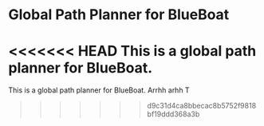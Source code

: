 # Global Path Planner for BlueBoat
<<<<<<< HEAD
This is a global path planner for BlueBoat. 
=======
This is a global path planner for BlueBoat.
Arrhh arhh T
>>>>>>> d9c31d4ca8bbecac8b5752f9818bf19ddd368a3b
